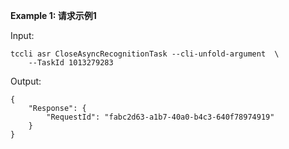 **Example 1: 请求示例1**



Input: 

```
tccli asr CloseAsyncRecognitionTask --cli-unfold-argument  \
    --TaskId 1013279283
```

Output: 
```
{
    "Response": {
        "RequestId": "fabc2d63-a1b7-40a0-b4c3-640f78974919"
    }
}
```

